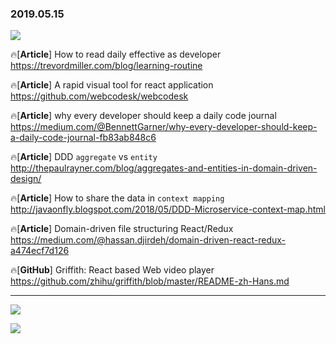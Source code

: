 ### 2019.05.15

<img class="page__header" src="https://images.unsplash.com/photo-1503542724004-53e16040c0c9?ixlib=rb-1.2.1&ixid=eyJhcHBfaWQiOjEyMDd9&auto=format&fit=crop&w=3334&q=80" />

🔥[**Article**] How to read daily effective as developer <br>
<https://trevordmiller.com/blog/learning-routine>

🔥[**Article**] A rapid visual tool for react application <br>
<https://github.com/webcodesk/webcodesk>

🔥[**Article**] why every developer should keep a daily code journal <br>
<https://medium.com/@BennettGarner/why-every-developer-should-keep-a-daily-code-journal-fb83ab848c6>

🔥[**Article**] DDD `aggregate` vs `entity` <br>
<http://thepaulrayner.com/blog/aggregates-and-entities-in-domain-driven-design/>

🔥[**Article**] How to share the data in `context mapping`<br>
<http://javaonfly.blogspot.com/2018/05/DDD-Microservice-context-map.html>

🔥[**Article**] Domain-driven file structuring React/Redux<br>
<https://medium.com/@hassan.djirdeh/domain-driven-react-redux-a474ecf7d126>

🔥[**GitHub**] Griffith: React based Web video player <br>
<https://github.com/zhihu/griffith/blob/master/README-zh-Hans.md>

<hr>

![](https://cdn-images-1.medium.com/max/2600/1*W1-oAotadbnl6CUNOfjhsA.jpeg)

![](https://camo.githubusercontent.com/2f014f2c8e1694943ff765eaa4c2714808a3f101/68747470733a2f2f7a687374617469632e7a686968752e636f6d2f6366652f67726966666974682f67726966666974682d62616e6e65722e706e67)

